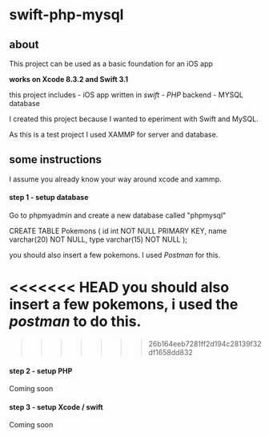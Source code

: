 # swift-php-mysql


## about

This project can be used as a basic foundation for an iOS app 

**works on Xcode 8.3.2 and Swift 3.1**

this project includes 
    - iOS app written in *swift*
    - *PHP* backend
    - MYSQL database

I created this project because I wanted to eperiment with Swift and MySQL.

As this is a test project I used XAMMP for server and database. 


## some instructions
I assume you already know your way around xcode and xammp.


#### step 1 - setup database
Go to phpmyadmin and create a new database called "phpmysql"

CREATE TABLE Pokemons (
    id int NOT NULL PRIMARY KEY,
    name varchar(20) NOT NULL,
    type varchar(15) NOT NULL
);



you should also insert a few pokemons. I used *Postman* for this.

<<<<<<< HEAD
you should also insert a few pokemons, i used the *postman* to do this.
=======
>>>>>>> 26b164eeb7281ff2d194c28139f32df1658dd832

#### step 2 - setup PHP

Coming soon


#### step 3 - setup Xcode / swift 

Coming soon
